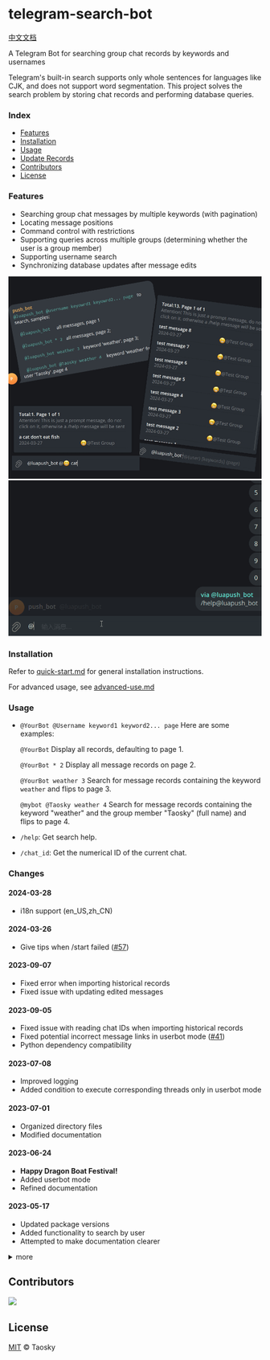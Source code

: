 # telegram-search-bot

[中文文档](docs/zh/readme.md)

A Telegram Bot for searching group chat records by keywords and usernames

Telegram's built-in search supports only whole sentences for languages like CJK, and does not support word segmentation. This project solves the search problem by storing chat records and performing database queries.

### Index
- [Features](#features)
- [Installation](#installation)
- [Usage](#usage)
- [Update Records](#changes)
- [Contributors](#contributors)
- [License](#license)

### Features
- Searching group chat messages by multiple keywords (with pagination)
- Locating message positions
- Command control with restrictions
- Supporting queries across multiple groups (determining whether the user is a group member)
- Supporting username search
- Synchronizing database updates after message edits

![preview1](docs/en/preview.png)
![preview2](docs/en/full.gif)

### Installation

Refer to [quick-start.md](docs/en/quick-start.md) for general installation instructions.

For advanced usage, see [advanced-use.md](docs/en/advanced-use.md)

### Usage

- `@YourBot @Username keyword1 keyword2... page` Here are some examples:

  `@YourBot` Display all records, defaulting to page 1.

  `@YourBot * 2` Display all message records on page 2.

  `@YourBot weather 3`  Search for message records containing the keyword `weather` and flips to page 3.

  `@mybot @Taosky weather 4` Search for message records containing the keyword "weather" and the group member "Taosky" (full name) and flips to page 4.

- `/help`: Get search help.

- `/chat_id`:  Get the numerical ID of the current chat.

### Changes

#### 2024-03-28

- i18n support (en_US,zh_CN)

#### 2024-03-26

- Give tips when /start failed ([#57](https://github.com/Taosky/telegram-search-bot/issues/57))


#### 2023-09-07

- Fixed error when importing historical records
- Fixed issue with updating edited messages

#### 2023-09-05

- Fixed issue with reading chat IDs when importing historical records
- Fixed potential incorrect message links in userbot mode ([#41](https://github.com/Taosky/telegram-search-bot/issues/41))
- Python dependency compatibility

#### 2023-07-08

- Improved logging
- Added condition to execute corresponding threads only in userbot mode

#### 2023-07-01

- Organized directory files
- Modified documentation

#### 2023-06-24

- **Happy Dragon Boat Festival!**
- Added userbot mode
- Refined documentation

#### 2023-05-17

- Updated package versions
- Added functionality to search by user
- Attempted to make documentation clearer


<details>
<summary>more</summary>

#### 2022-11-26

- Optimized historical records import method
- Resolved memory explosion issue with Python JSON reading

#### 2022-11-23 ([#24](https://github.com/Taosky/telegram-search-bot/pull/24))

- Some optimizations and refinements

#### 2022-11-12

- Built image to ghcr.io ([#22](https://github.com/Taosky/telegram-search-bot/pull/22))
- Some minor changes, improved configuration and explanations

#### 2022-11-06

- Fixed issue with message links not redirecting correctly

#### 2022-10-31 ([#21](https://github.com/Taosky/telegram-search-bot/pull/21))

- Support for database synchronization after message editing
- Fixed some bugs


#### 2022-10-24 ([#19](https://github.com/Taosky/telegram-search-bot/pull/19))

- Optimized logic for sending /help in inline mode
- Better permission control
- Changed usage of quotes when referencing messages

#### 2022-06-15

- Fixed issue with mismatched Chat IDs when importing historical records
- Fixed issue with duplicate Message IDs
- Fixed error when importing historical records

#### 2022-02-17

- Records and searches now support multiple groups (database has changed, historical records need to be reimported)
- User names are now displayed with "@group" to distinguish message sources when searching
- Search results are now filtered based on whether the user is a member of the group

#### 2022-02-13

- WebHook mode and docker-compose
- Fixed authentication issue in inline mode
- Fixed error when text is empty

#### 2022-02-08

- Web interface for importing historical messages (port 5006)

#### 2022-01-06

- Dockerized

#### 2021-09-20

- Updated python-telegram-bot library
- Refactored code, simplified operations

#### 2021-07-03

- Added support for searching multiple keywords

#### 2021-02-04

- Fixed issue with some keyword results not displaying in inline mode (caused by parsing errors with specific characters)

#### 2020-01-11 (V1.0)

- Added ability to import historical message records. (Only available for initializing the database, and cannot be located)
- Added original message link mode, available for supergroups, allows clicking on links to locate messages

#### 2019-04-27

- Added proxy option (Shadowsocks' socks5 seems to be not working, http works)

#### 2019-04-02

- Fixed repeated reporting time issue.
- Improved README.

#### 2019-03-03

- Fixed pagination issue in searches.

#### 2019-03-02

- Rewrote a large amount of code, replaced MYSQL database with SQLITE, used ORM, simplified subsequent development and user configuration.
- Added configuration for excluding IDs
- Added repetition of images, videos, voice messages, and audio
- Added command to obtain database of group members
- Filter robot information during storage
- Bot username no longer needs to be set manually
- Fixed issue where users with no permission under administrator mode could not repeat messages.

</details>

## Contributors

<a href="https://github.com/Taosky/telegram-search-bot/graphs/contributors"><img src="https://opencollective.com/telegram-search-bot/contributors.svg?width=890&button=false" /></a>

## License

[MIT](LICENSE) © Taosky
